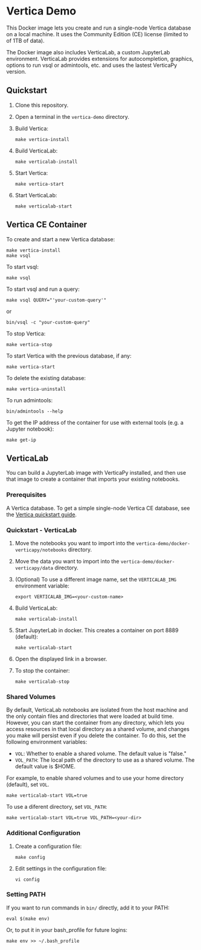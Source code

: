# Vertica Demo

This Docker image lets you create and run a single-node Vertica database 
on a local machine. It uses the Community Edition (CE) license (limited to  
of 1TB of data).

The Docker image also includes VerticaLab, a custom JupyterLab environment. 
VerticaLab provides extensions for autocompletion, graphics, options to run
vsql or admintools, etc. and uses the lastest VerticaPy version.

## Quickstart

1. Clone this repository.
2. Open a terminal in the `vertica-demo` directory.
3. Build Vertica:
    ```
    make vertica-install
    ```

4. Build VerticaLab:
    ```
    make verticalab-install
    ```

5. Start Vertica:
    ```
    make vertica-start
    ```

6. Start VerticaLab:
    ```
    make verticalab-start
    ```

## Vertica CE Container

To create and start a new Vertica database:
```
make vertica-install
make vsql
```

To start vsql:
```
make vsql
```

To start vsql and run a query:
```
make vsql QUERY="'your-custom-query'"
```
or
```
bin/vsql -c "your-custom-query"
```

To stop Vertica:
```
make vertica-stop
```

To start Vertica with the previous database, if any:
```
make vertica-start
```

To delete the existing database:
```
make vertica-uninstall
```

To run admintools:
```
bin/admintools --help
```

To get the IP address of the container for use with external tools (e.g. a Jupyter notebook):
```
make get-ip
```

## VerticaLab

You can build a JupyterLab image with VerticaPy installed, and then use that image to create a container that imports your existing notebooks.

### Prerequisites

A Vertica database. To get a simple single-node Vertica CE database, see the [Vertica quickstart guide](#Vertica-CE-Container).

### Quickstart - VerticaLab

1. Move the notebooks you want to import into the `vertica-demo/docker-verticapy/notebooks` directory.
2. Move the data you want to import into the `vertica-demo/docker-verticapy/data` directory.
3. (Optional) To use a different image name, set the `VERTICALAB_IMG` environment variable:
    ```
    export VERTICALAB_IMG=<your-custom-name>
    ```

4. Build VerticaLab:
    ```
    make verticalab-install
    ```

5. Start JupyterLab in docker. This creates a container on port 8889 (default):
    ```
    make verticalab-start
    ```

6. Open the displayed link in a browser.
7. To stop the container:
    ```
    make verticalab-stop
    ```

### Shared Volumes

By default, VerticaLab notebooks are isolated from the host machine and the only contain files and directories that were loaded at build time. However, you can start the container from any directory, which lets you access resources in that local directory as a shared volume, and changes you make will persist even if you delete the container. To do this, set the following environment variables:

- `VOL`: Whether to enable a shared volume. The default value is "false."
- `VOL_PATH`: The local path of the directory to use as a shared volume. The default value is $HOME.

For example, to enable shared volumes and to use your home directory (default), set `VOL`.

```
make verticalab-start VOL=true
```
    
To use a diferent directory, set `VOL_PATH`:

```
make verticalab-start VOL=true VOL_PATH=<your-dir>
```

### Additional Configuration

1. Create a configuration file:

    ```
    make config
    ```

2. Edit settings in the configuration file:

    ```
    vi config
    ```
    
### Setting PATH

If you want to run commands in `bin/` directly, add it to your PATH:

```
eval $(make env)
```
Or, to put it in your bash_profile for future logins:

```
make env >> ~/.bash_profile
```
